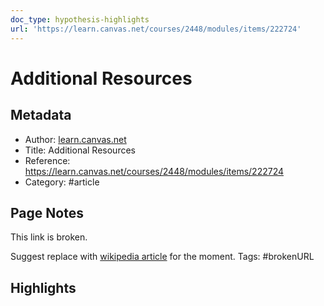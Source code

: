 ```yaml
---
doc_type: hypothesis-highlights
url: 'https://learn.canvas.net/courses/2448/modules/items/222724'
---
```


# Additional Resources

## Metadata
- Author: [learn.canvas.net]()
- Title: Additional Resources
- Reference: https://learn.canvas.net/courses/2448/modules/items/222724
- Category: #article

## Page Notes
This link is broken.

Suggest replace with [wikipedia article](https://en.wikipedia.org/wiki/Tragedy_of_the_commons) for the moment.
Tags: #brokenURL 

## Highlights



